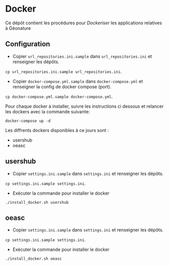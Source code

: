# Docker

Ce dépôt contient les procédures pour *Dockeriser* les applications relatives à Géonature

## Configuration

* Copier `url_repositories.ini.sample` dans `url_repositories.ini` et renseigner les dépôts.
  
`cp url_repositories.ini.sample url_repositories.ini`.


* Copier `docker-compose.yml.sample` dans `docker-compose.yml` et renseigner la config de docker compose (port).
  
`cp docker-compose.yml.sample docker-compose.yml`.

Pour chaque docker à installer, suivre les instructions ci dessous et relancer les dockers avec la commande suivante:

`docker-compose up -d`

Les diffrents dockers disponibles à ce jours sont :

* usershub
* oeasc

## usershub

* Copier `settings.ini.sample` dans `settings.ini` et renseigner les dépôts.

`cp settings.ini.sample settings.ini`.

* Exécuter la commande pour installer le docker

`./install_docker.sh usershub`


## oeasc

* Copier `settings.ini.sample` dans `settings.ini` et renseigner les dépôts.

`cp settings.ini.sample settings.ini`.

* Exécuter la commande pour installer le docker

`./install_docker.sh oeasc`

